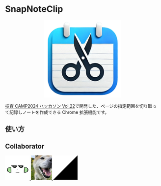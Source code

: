 # SnapNoteClip

<p align="center">
  <img src="/docs/images/snap_note_clip_logo.png" alt="SnapNoteClip Logo" width="50%">
</p>

[技育 CAMP2024 ハッカソン Vol.22](https://talent.supporterz.jp/events/21ff01e0-4e23-4758-9e08-b50c29c51860/?utm_source=next&utm_medium=geekcamp)で開発した、ページの指定範囲を切り取って記録しノートを作成できる Chrome 拡張機能です。

## 使い方

## Collaborator

<p align="left">
  <a href="https://github.com/MRyutaro" target="_blank">
    <img src="/docs/images/ryutaro.JPG" alt="Ryutaro" height="80">
  </a>
  <a href="https://github.com/Naoto-Araki" target="_blank">
    <img src="/docs/images/naoto.JPG" alt="Naoto" height="80">
  </a>
  <a href="https://github.com/haku-noir" target="_blank">
    <img src="/docs/images/riku.png" alt="Riku" height="80">
  </a>
</p>
